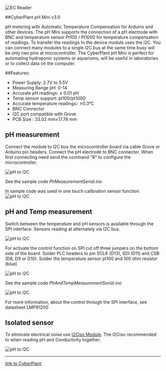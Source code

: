 ![EC Reader](http://image.cyber-plant.com/var/albums/miniSeriese.jpg?m=1458062565)

##CyberPlant pH Mini v3.0

pH metering with Automatic Temperature Compensation for Arduino and other devices. The pH Mini supports the connection of a pH electrode with BNC and temperature sensor Pt100 / Pt1000 for temperature compensation of readings. To transfer the readings to the device module uses the I2C. You can connect many  modules to a single I2С bus at the same time busy will be only two pins at microcontroller. The CyberPlant pH Mini is perfect for automating hydroponic systems or aquariums, will be useful in laboratories or to collect data on the computer.

##Features:

- Power Supply: 2.7V to 5.5V
- Measuring Range pH: 0-14
- Accurate pH readings: ± 0.01 pH
- Temp sensor support: pt100/pt1000
- Accurate temperature readings::  ±0.3°C
- BNC Connector
- I2C port compatible with Grove
- PCB Size : 33.02 mm×17.78 mm

## pH measurement


Connect the module to I2C bus the microcontroller board via cable Grove or Arduino pin headers. 
Connect the pH electrode to BNC connector. When first connecting need send the command "R" to configure the microcontroller.

![pH to I2C](http://image.cyber-plant.com/var/resizes/PHminiBaner1.jpg?m=1458074438)



See the sample code *PhMeasurementSerial.ino*

In sample code was used in one touch calibration sensor function.
![pH to I2C](http://image.cyber-plant.com/var/resizes/PhSerial.png?m=1447486499)


## pH and Temp measurement

Switch between the temperature and pH sensors is available through the SPI interface. Sensors reading at alternately via I2C bus.


![pH to I2C](http://image.cyber-plant.com/var/resizes/pHtoI2C_pH%26temp_measurement.jpg?m=1447449390)

For activate the control function on SPI cut off three jumpers on the bottom side of the board. Solder PLC headers to pin SCLK (D13), SDI (D11) and CSB (D8, D9 or D10). Solder the temperature sensor pt100 and 100 ohm resistor (blue)

![pH to I2C](http://image.cyber-plant.com/var/resizes/pHtoI2C_SPI_set.jpg?m=1447450340)

See the sample code *PhAndTempMeasurementSerial.ino*

![pH to I2C](http://image.cyber-plant.com/var/resizes/PhTempSerial.png?m=1447486499)

For more information, about the control through the SPI interface, see datasheet LMP91200


## Isolated sensor

To eliminate electrical noise use [I2Ciso Module](https://github.com/cyberplantru/I2C-iso/). The I2Ciso recommended to when reading pH and Conductivity together.

![pH to I2C](http://image.cyber-plant.com/var/resizes/PHminiBaner2%2Cjpg.jpg?m=1458075075)


_______________________________________

[link to CyberPlant](http://www.cyber-plant.com).


